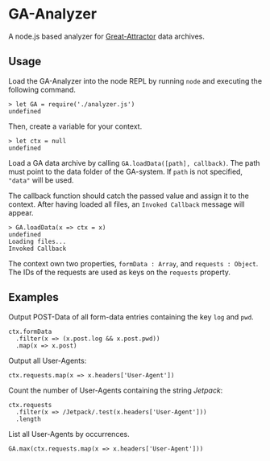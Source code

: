 # GA-Analyzer

A node.js based analyzer for [Great-Attractor](https://github.com/SoftwareAgenten/Great-Attractor) data archives.

## Usage

Load the GA-Analyzer into the node REPL by running `node` and executing the following command.

```node
> let GA = require('./analyzer.js')
undefined
```

Then, create a variable for your context.

```node
> let ctx = null
undefined
```

Load a GA data archive by calling `GA.loadData([path], callback)`. The path must point to the data folder of the GA-system. If `path` is not specified, `"data"` will be used.

The callback function should catch the passed value and assign it to the context. After having loaded all files, an `Invoked Callback` message will appear.

```node
> GA.loadData(x => ctx = x)
undefined
Loading files...
Invoked Callback
```

The context own two properties, `formData : Array`, and `requests : Object`. The IDs of the requests are used as keys on the `requests` property.

## Examples

Output POST-Data of all form-data entries containing the key `log` and `pwd`.

```node
ctx.formData
  .filter(x => (x.post.log && x.post.pwd))
  .map(x => x.post)
```

Output all User-Agents:

```node
ctx.requests.map(x => x.headers['User-Agent'])
```

Count the number of User-Agents containing the string *Jetpack*:

```node
ctx.requests
  .filter(x => /Jetpack/.test(x.headers['User-Agent']))
  .length
```

List all User-Agents by occurrences.

```node
GA.max(ctx.requests.map(x => x.headers['User-Agent']))
```